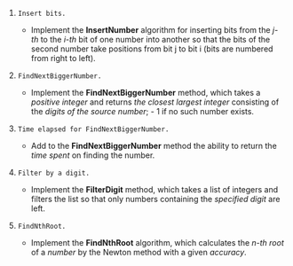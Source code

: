 1. `Insert bits.`
    - Implement the **InsertNumber** algorithm for inserting bits from the *j-th* to the *i-th* bit of one number into another so that the bits of the second number take positions from bit j to bit i (bits are numbered from right to left).

2. `FindNextBiggerNumber.`
    - Implement the **FindNextBiggerNumber** method, which takes a *positive integer* and returns *the closest largest integer* consisting of the *digits of the source number*; - 1 if no such number exists.

3.  `Time elapsed for FindNextBiggerNumber.`
    - Add to the **FindNextBiggerNumber** method the ability to return the *time spent* on finding the number.

4. `Filter by a digit.`
    - Implement the **FilterDigit** method, which takes a list of integers and filters the list so that only numbers containing the *specified digit* are left.

5. `FindNthRoot.`
    - Implement the **FindNthRoot** algorithm, which calculates the *n-th root* of a *number* by the Newton method with a given *accuracy*.
